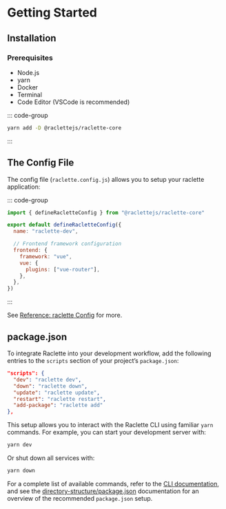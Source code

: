 # Getting Started

## Installation

### Prerequisites

- Node.js
- yarn
- Docker
- Terminal
- Code Editor (VSCode is recommended)

::: code-group

```sh [yarn]
yarn add -D @raclettejs/raclette-core
```

:::

## The Config File

The config file (`raclette.config.js`) allows you to setup your raclette application:

::: code-group

```js [raclette.config.js]
import { defineRacletteConfig } from "@raclettejs/raclette-core"

export default defineRacletteConfig({
  name: "raclette-dev",

  // Frontend framework configuration
  frontend: {
    framework: "vue",
    vue: {
      plugins: ["vue-router"],
    },
  },
})
```

:::

See [Reference: raclette Config](/reference/raclette-config.md) for more.

## package.json

To integrate Raclette into your development workflow, add the following entries to the `scripts` section of your project’s `package.json`:

```json
"scripts": {
  "dev": "raclette dev",
  "down": "raclette down",
  "update": "raclette update",
  "restart": "raclette restart",
  "add-package": "raclette add"
},
```

This setup allows you to interact with the Raclette CLI using familiar `yarn` commands. For example, you can start your development server with:

```bash
yarn dev
```

Or shut down all services with:

```bash
yarn down
```

For a complete list of available commands, refer to the [CLI documentation](/guide/introduction/cli-commands.md), and see the [directory-structure/package.json](/guide/directory-structure/package.md) documentation for an overview of the recommended `package.json` setup.
